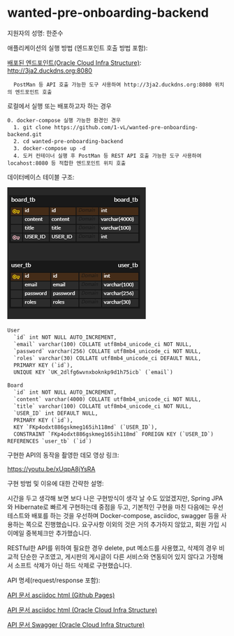 # wanted-pre-onboarding-backend
지원자의 성명: 한준수

애플리케이션의 실행 방법 (엔드포인트 호출 방법 포함):

[배포된 엔드포인트(Oracle Cloud Infra Structure)](http://3ja2.duckdns.org:8080/): http://3ja2.duckdns.org:8080
```
  PostMan 등 API 호출 가능한 도구 사용하여 http://3ja2.duckdns.org:8080 위치의 엔드포인트 호출
```

로컬에서 실행 또는 배포하고자 하는 경우
```
0. docker-compose 실행 가능한 환경인 경우
  1. git clone https://github.com/1-vL/wanted-pre-onboarding-backend.git
  2. cd wanted-pre-onboarding-backend
  3. docker-compose up -d
  4. 도커 컨테이너 실행 후 PostMan 등 REST API 호출 가능한 도구 사용하여 locahost:8080 등 적합한 엔드포인트 위치 호출
```

데이터베이스 테이블 구조:

![데이터베이스 테이블 구조](/src/main/resources/static/ERD.png)

```User
User
  `id` int NOT NULL AUTO_INCREMENT,
  `email` varchar(100) COLLATE utf8mb4_unicode_ci NOT NULL,
  `password` varchar(256) COLLATE utf8mb4_unicode_ci NOT NULL,
  `roles` varchar(30) COLLATE utf8mb4_unicode_ci DEFAULT NULL,
  PRIMARY KEY (`id`),
  UNIQUE KEY `UK_2dlfg6wvnxboknkp9d1h75icb` (`email`)
```
```Board
Board
  `id` int NOT NULL AUTO_INCREMENT,
  `content` varchar(4000) COLLATE utf8mb4_unicode_ci NOT NULL,
  `title` varchar(100) COLLATE utf8mb4_unicode_ci NOT NULL,
  `USER_ID` int DEFAULT NULL,
  PRIMARY KEY (`id`),
  KEY `FKp4odxt886gskmeg165ih118md` (`USER_ID`),
  CONSTRAINT `FKp4odxt886gskmeg165ih118md` FOREIGN KEY (`USER_ID`) REFERENCES `user_tb` (`id`)

```

구현한 API의 동작을 촬영한 데모 영상 링크:

https://youtu.be/xUqpA8jYsRA

구현 방법 및 이유에 대한 간략한 설명:

시간을 두고 생각해 보면 보다 나은 구현방식이 생각 날 수도 있었겠지만, Spring JPA와 Hibernate로 빠르게 구현하는데 중점을 두고,
기본적인 구현을 마친 다음에는 우선 테스트와 배포를 하는 것을 우선하며 Docker-compose, asciidoc, swagger 등을 사용하는 쪽으로 진행했습니다.
요구사항 이외의 것은 거의 추가하지 않았고, 회원 가입 시 이메일 중복체크만 추가했습니다.

RESTful한 API를 위하여 필요한 경우 delete, put 메소드를 사용했고, 삭제의 경우 비교적 단순한 구조였고, 게시판의 게시글이 다른 서비스와 연동되어 있지 않다고 가정해서 소프트 삭제가 아닌 하드 삭제로 구현했습니다.

API 명세(request/response 포함):

[API 문서 asciidoc html (Github Pages)](https://1-vl.github.io/website)

[API 문서 asciidoc html (Oracle Cloud Infra Structure)](http://3ja2.duckdns.org:8080/docs/api-docs.html)

[API 문서 Swagger (Oracle Cloud Infra Structure)](http://3ja2.duckdns.org:8080/swagger-ui/index.html)


